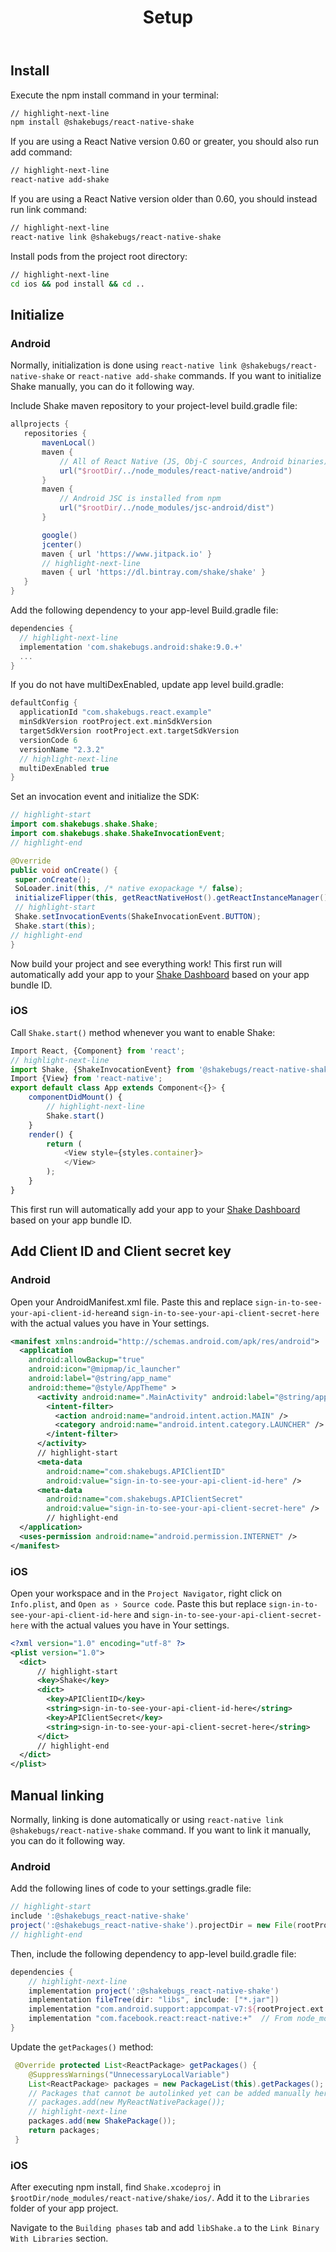 ﻿---
id: setup
title: Setup
---
## Install
Execute the npm install command in your terminal: 

```bash title="Terminal"
// highlight-next-line
npm install @shakebugs/react-native-shake
```

If you are using a React Native version 0.60 or greater, you should also run add command:

```bash title="Terminal"
// highlight-next-line
react-native add-shake
```

If you are using a React Native version older than 0.60, you should instead run link command:

```bash title="Terminal"
// highlight-next-line
react-native link @shakebugs/react-native-shake
```

Install pods from the project root directory:

```bash title="Terminal"
// highlight-next-line
cd ios && pod install && cd ..
```

## Initialize
### Android
Normally, initialization is done using `react-native link @shakebugs/react-native-shake` or `react-native add-shake` commands.
If you want to initialize Shake manually, you can do it following way.

Include Shake maven repository to your project-level build.gradle file: 

```groovy title="build.gradle"
allprojects {
   repositories {
       mavenLocal()
       maven {
           // All of React Native (JS, Obj-C sources, Android binaries) is installed from npm
           url("$rootDir/../node_modules/react-native/android")
       }
       maven {
           // Android JSC is installed from npm
           url("$rootDir/../node_modules/jsc-android/dist")
       }

       google()
       jcenter()
       maven { url 'https://www.jitpack.io' }
       // highlight-next-line
       maven { url 'https://dl.bintray.com/shake/shake' }
   }
}
```

Add the following dependency to your app-level Build.gradle file: 

```groovy title="app/build.gradle"
dependencies {
  // highlight-next-line
  implementation 'com.shakebugs.android:shake:9.0.+'
  ...
}
```

If you do not have multiDexEnabled, update app level build.gradle:

```groovy title="app/build.gradle"
defaultConfig {
  applicationId "com.shakebugs.react.example"
  minSdkVersion rootProject.ext.minSdkVersion
  targetSdkVersion rootProject.ext.targetSdkVersion
  versionCode 6
  versionName "2.3.2"
  // highlight-next-line
  multiDexEnabled true
}
```

Set an invocation event and initialize the SDK: 

```java title="MainApplication.java"
// highlight-start
import com.shakebugs.shake.Shake;
import com.shakebugs.shake.ShakeInvocationEvent;
// highlight-end                            

@Override
public void onCreate() {
 super.onCreate();
 SoLoader.init(this, /* native exopackage */ false);
 initializeFlipper(this, getReactNativeHost().getReactInstanceManager());
 // highlight-start
 Shake.setInvocationEvents(ShakeInvocationEvent.BUTTON);
 Shake.start(this);
// highlight-end
}
``` 

Now build your project and see everything work! This first run will automatically add your app 
to your [Shake Dashboard](https://app.shakebugs.com) based on your app bundle ID.

### iOS
Call `Shake.start()` method whenever you want to enable Shake:

```javascript title="App.js"
Import React, {Component} from 'react';
// highlight-next-line
import Shake, {ShakeInvocationEvent} from '@shakebugs/react-native-shake';
Import {View} from 'react-native';
export default class App extends Component<{}> {
	componentDidMount() {
        // highlight-next-line
		Shake.start()
	}
    render() {
        return (
            <View style={styles.container}>
            </View>
        );
    }
}
```

This first run will automatically add your app to your [Shake Dashboard](https://app.shakebugs.com) based on your app bundle ID.

## Add Client ID and Client secret key 

### Android
Open your AndroidManifest.xml file. Paste this and replace `sign-in-to-see-your-api-client-id-here`and 
`sign-in-to-see-your-api-client-secret-here` with the actual values you have in Your settings.

```xml title="AndroidManifest.xml"
<manifest xmlns:android="http://schemas.android.com/apk/res/android">
  <application
    android:allowBackup="true"
    android:icon="@mipmap/ic_launcher"
    android:label="@string/app_name"
    android:theme="@style/AppTheme" >
      <activity android:name=".MainActivity" android:label="@string/app_name" >
        <intent-filter>
          <action android:name="android.intent.action.MAIN" />
          <category android:name="android.intent.category.LAUNCHER" />
        </intent-filter>
      </activity>
      // highlight-start
      <meta-data                                                             
        android:name="com.shakebugs.APIClientID"
        android:value="sign-in-to-see-your-api-client-id-here" />
      <meta-data
        android:name="com.shakebugs.APIClientSecret"
        android:value="sign-in-to-see-your-api-client-secret-here" />
        // highlight-end
  </application>
  <uses-permission android:name="android.permission.INTERNET" />
</manifest>
```

### iOS
Open your workspace and in the `Project Navigator`, right click on `Info.plist`, and `Open as › Source code`. 
Paste this but replace `sign-in-to-see-your-api-client-id-here` and `sign-in-to-see-your-api-client-secret-here` 
with the actual values you have in Your settings.

```xml title="Info.plist"
<?xml version="1.0" encoding="utf-8" ?>
<plist version="1.0">
  <dict>
      // highlight-start
      <key>Shake</key>
      <dict>
        <key>APIClientID</key>
        <string>sign-in-to-see-your-api-client-id-here</string>
        <key>APIClientSecret</key>
        <string>sign-in-to-see-your-api-client-secret-here</string>
      </dict>
      // highlight-end
  </dict>
</plist>
```

## Manual linking
Normally, linking is done automatically or using `react-native link @shakebugs/react-native-shake` command.
If you want to link it manually, you can do it following way.

### Android
Add the following lines of code to your settings.gradle file:

```groovy title="settings.gradle"
// highlight-start
include ':@shakebugs_react-native-shake'
project(':@shakebugs_react-native-shake').projectDir = new File(rootProject.projectDir, '../node_modules/@shakebugs/react-native-shake/android')
// highlight-end
```

Then, include the following dependency to app-level build.gradle file:

```groovy title="app/build.gradle"
dependencies {
    // highlight-next-line
    implementation project(':@shakebugs_react-native-shake')
    implementation fileTree(dir: "libs", include: ["*.jar"])
    implementation "com.android.support:appcompat-v7:${rootProject.ext.supportLibVersion}"
    implementation "com.facebook.react:react-native:+"  // From node_modules
}
```

Update the `getPackages()` method:

```java title="MainApplication.java"
 @Override protected List<ReactPackage> getPackages() {
    @SuppressWarnings("UnnecessaryLocalVariable")
    List<ReactPackage> packages = new PackageList(this).getPackages();
    // Packages that cannot be autolinked yet can be added manually here, for example:
    // packages.add(new MyReactNativePackage());
    // highlight-next-line
    packages.add(new ShakePackage());
    return packages;
 } 
```

### iOS

After executing npm install, find `Shake.xcodeproj` in `$rootDir/node_modules/react-native/shake/ios/`. 
Add it to the `Libraries` folder of your app project. 

Navigate to the `Building phases` tab and add `libShake.a` to the `Link Binary With Libraries` section. 
